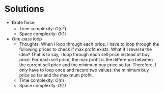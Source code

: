 # Solutions

* Brute force
  * Time complexity: $O(n^2)$
  * Space complexity: $O(1)$
* One-pass loop
  * Thoughts: When I loop through each price, I have to loop through the following prices to check if max profit exists. What if I reverse the idea? That is to say, I loop through each sell price instead of buy price. For each sell price, the max profit is the difference between the current sell price and the minimum buy price so far. Therefore, I only have to loop once and record two values: the minimum buy price so far and the maximum profit.
  * Time complexity: $O(n)$
  * Space complexity: $O(1)$